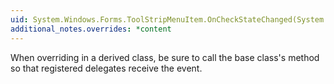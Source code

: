 ```yaml
---
uid: System.Windows.Forms.ToolStripMenuItem.OnCheckStateChanged(System.EventArgs)
additional_notes.overrides: *content
---
```


<p>When overriding <xref href="System.Windows.Forms.ToolStripMenuItem.OnCheckStateChanged(System.EventArgs)"></xref> in a derived class, be sure to call the base class's <xref href="System.Windows.Forms.ToolStripMenuItem.OnCheckStateChanged(System.EventArgs)"></xref> method so that registered delegates receive the event.</p>



